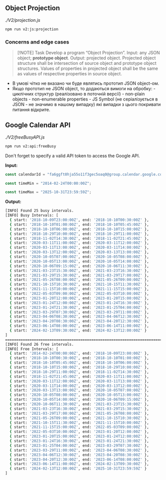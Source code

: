 ## Object Projection

_./V2/projection.js_

```bash
npm run v2:js:projection
```

### Concerns and edge cases

> [!NOTE] Task
> Develop a program “Object Projection”. Input: any JSON object; **prototype object**. Output: projected object. Projected object structure shall be intersection of source object and prototype object structures. Values of properties in projected object shall be the same as values of respective properties in source object.

- В умові чітко не вказано чи буде являтись прототип JSON object-ом.
- Якщо прототип не JSON object, то додаються вимоги на обробку: - циклічних структур (реалізовано в поточній версії) - non-plain objects - non-enumerable properties - JS Symbol (не серіалізується в JSON - не значимо в нашому випадку)
  які випадки з цього покривати питання відкрите.

## Google Calendar API

_./V2/freeBusyAPI.js_

```bash
npm run v2:api:freeBusy
```

Don't forget to specify a valid API token to access the Google API.

**Input:**

```javascript
const calendarId = "fa6ggft0hja55o11f3gec5oaq0@group.calendar.google.com";

const timeMin = "2014-02-24T00:00:00Z";

const timeMax = "2025-10-31T23:59:59Z";
```

**Output:**

```bash
[INFO] Found 25 busy intervals.
[INFO] Busy Intervals: [
  { start: '2018-10-09T23:00:00Z', end: '2018-10-10T00:30:00Z' },
  { start: '2018-10-10T01:00:00Z', end: '2018-10-10T05:45:00Z' },
  { start: '2018-10-10T06:00:00Z', end: '2018-10-10T15:00:00Z' },
  { start: '2018-10-29T10:00:00Z', end: '2018-10-29T11:00:00Z' },
  { start: '2018-11-02T14:30:00Z', end: '2018-11-02T21:45:00Z' },
  { start: '2020-03-11T11:00:00Z', end: '2020-03-11T12:00:00Z' },
  { start: '2020-03-11T13:00:00Z', end: '2020-03-11T14:00:00Z' },
  { start: '2020-03-13T12:00:00Z', end: '2020-03-13T13:00:00Z' },
  { start: '2020-10-05T07:00:00Z', end: '2020-10-05T08:00:00Z' },
  { start: '2020-10-05T13:00:00Z', end: '2020-10-05T14:00:00Z' },
  { start: '2020-10-06T09:15:00Z', end: '2020-10-06T11:30:00Z' },
  { start: '2021-03-23T15:30:00Z', end: '2021-03-23T16:30:00Z' },
  { start: '2021-03-29T15:30:00Z', end: '2021-03-29T17:00:00Z' },
  { start: '2021-05-26T08:00:00Z', end: '2021-05-26T09:00:00Z' },
  { start: '2021-10-15T10:30:00Z', end: '2021-10-15T11:30:00Z' },
  { start: '2021-11-15T10:00:00Z', end: '2021-11-15T15:00:00Z' },
  { start: '2022-05-03T09:00:00Z', end: '2022-05-03T10:00:00Z' },
  { start: '2023-01-20T12:00:00Z', end: '2023-01-20T15:00:00Z' },
  { start: '2023-01-24T12:00:00Z', end: '2023-01-24T16:30:00Z' },
  { start: '2023-01-24T21:30:00Z', end: '2023-01-25T04:00:00Z' },
  { start: '2023-03-29T07:30:00Z', end: '2023-03-29T11:00:00Z' },
  { start: '2023-04-06T08:30:00Z', end: '2023-04-06T12:30:00Z' },
  { start: '2023-04-20T08:30:00Z', end: '2023-04-20T12:30:00Z' },
  { start: '2023-06-14T08:00:00Z', end: '2023-06-14T11:00:00Z' },
  { start: '2024-02-13T09:30:00Z', end: '2024-02-13T12:00:00Z' }
]
===================================================================================
[INFO] Found 26 free intervals.
[INFO] Free Intervals: [
  { start: '2014-02-24T00:00:00Z', end: '2018-10-09T23:00:00Z' },
  { start: '2018-10-10T00:30:00Z', end: '2018-10-10T01:00:00Z' },
  { start: '2018-10-10T05:45:00Z', end: '2018-10-10T06:00:00Z' },
  { start: '2018-10-10T15:00:00Z', end: '2018-10-29T10:00:00Z' },
  { start: '2018-10-29T11:00:00Z', end: '2018-11-02T14:30:00Z' },
  { start: '2018-11-02T21:45:00Z', end: '2020-03-11T11:00:00Z' },
  { start: '2020-03-11T12:00:00Z', end: '2020-03-11T13:00:00Z' },
  { start: '2020-03-11T14:00:00Z', end: '2020-03-13T12:00:00Z' },
  { start: '2020-03-13T13:00:00Z', end: '2020-10-05T07:00:00Z' },
  { start: '2020-10-05T08:00:00Z', end: '2020-10-05T13:00:00Z' },
  { start: '2020-10-05T14:00:00Z', end: '2020-10-06T09:15:00Z' },
  { start: '2020-10-06T11:30:00Z', end: '2021-03-23T15:30:00Z' },
  { start: '2021-03-23T16:30:00Z', end: '2021-03-29T15:30:00Z' },
  { start: '2021-03-29T17:00:00Z', end: '2021-05-26T08:00:00Z' },
  { start: '2021-05-26T09:00:00Z', end: '2021-10-15T10:30:00Z' },
  { start: '2021-10-15T11:30:00Z', end: '2021-11-15T10:00:00Z' },
  { start: '2021-11-15T15:00:00Z', end: '2022-05-03T09:00:00Z' },
  { start: '2022-05-03T10:00:00Z', end: '2023-01-20T12:00:00Z' },
  { start: '2023-01-20T15:00:00Z', end: '2023-01-24T12:00:00Z' },
  { start: '2023-01-24T16:30:00Z', end: '2023-01-24T21:30:00Z' },
  { start: '2023-01-25T04:00:00Z', end: '2023-03-29T07:30:00Z' },
  { start: '2023-03-29T11:00:00Z', end: '2023-04-06T08:30:00Z' },
  { start: '2023-04-06T12:30:00Z', end: '2023-04-20T08:30:00Z' },
  { start: '2023-04-20T12:30:00Z', end: '2023-06-14T08:00:00Z' },
  { start: '2023-06-14T11:00:00Z', end: '2024-02-13T09:30:00Z' },
  { start: '2024-02-13T12:00:00Z', end: '2025-10-31T23:59:59Z' }
]
```
